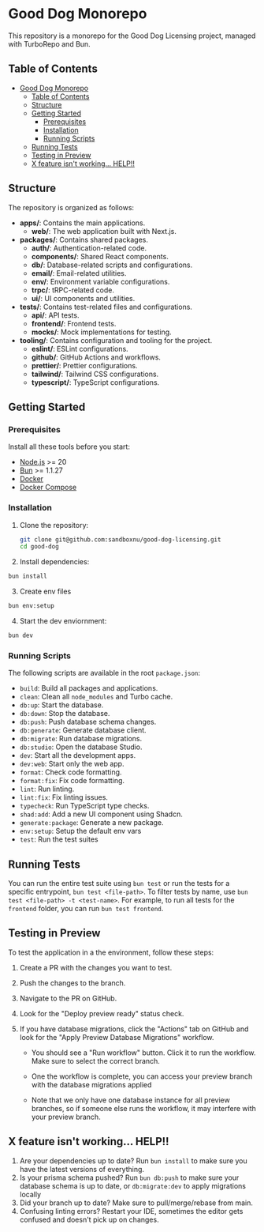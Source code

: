 # Good Dog Monorepo

This repository is a monorepo for the Good Dog Licensing project, managed with TurboRepo and Bun.

## Table of Contents

- [Good Dog Monorepo](#good-dog-monorepo)
  - [Table of Contents](#table-of-contents)
  - [Structure](#structure)
  - [Getting Started](#getting-started)
    - [Prerequisites](#prerequisites)
    - [Installation](#installation)
    - [Running Scripts](#running-scripts)
  - [Running Tests](#running-tests)
  - [Testing in Preview](#testing-in-preview)
  - [X feature isn't working... HELP!!](#x-feature-isnt-working-help)

## Structure

The repository is organized as follows:

- **apps/**: Contains the main applications.
  - **web/**: The web application built with Next.js.
- **packages/**: Contains shared packages.
  - **auth/**: Authentication-related code.
  - **components/**: Shared React components.
  - **db/**: Database-related scripts and configurations.
  - **email/**: Email-related utilities.
  - **env/**: Environment variable configurations.
  - **trpc/**: tRPC-related code.
  - **ui/**: UI components and utilities.
- **tests/**: Contains test-related files and configurations.
  - **api/**: API tests.
  - **frontend/**: Frontend tests.
  - **mocks/**: Mock implementations for testing.
- **tooling/**: Contains configuration and tooling for the project.
  - **eslint/**: ESLint configurations.
  - **github/**: GitHub Actions and workflows.
  - **prettier/**: Prettier configurations.
  - **tailwind/**: Tailwind CSS configurations.
  - **typescript/**: TypeScript configurations.

## Getting Started

### Prerequisites

Install all these tools before you start:

- [Node.js](https://nodejs.org/) >= 20
- [Bun](https://bun.sh/) >= 1.1.27
- [Docker](https://www.docker.com/)
- [Docker Compose](https://docs.docker.com/compose/install/)

### Installation

1. Clone the repository:

   ```sh
   git clone git@github.com:sandboxnu/good-dog-licensing.git
   cd good-dog
   ```

2. Install dependencies:

```sh
bun install
```

3. Create env files

```sh
bun env:setup
```

4. Start the dev enviornment:

```sh
bun dev
```

### Running Scripts

The following scripts are available in the root `package.json`:

- `build`: Build all packages and applications.
- `clean`: Clean all `node_modules` and Turbo cache.
- `db:up`: Start the database.
- `db:down`: Stop the database.
- `db:push`: Push database schema changes.
- `db:generate`: Generate database client.
- `db:migrate`: Run database migrations.
- `db:studio`: Open the database Studio.
- `dev`: Start all the development apps.
- `dev:web`: Start only the web app.
- `format`: Check code formatting.
- `format:fix`: Fix code formatting.
- `lint`: Run linting.
- `lint:fix`: Fix linting issues.
- `typecheck`: Run TypeScript type checks.
- `shad:add`: Add a new UI component using Shadcn.
- `generate:package`: Generate a new package.
- `env:setup`: Setup the default env vars
- `test`: Run the test suites

## Running Tests

You can run the entire test suite using `bun test` or run the tests for a specific entrypoint, `bun test <file-path>`. To filter tests by name, use `bun test <file-path> -t <test-name>`. For example, to run all tests for the `frontend` folder, you can run `bun test frontend`.

## Testing in Preview

To test the application in a the environment, follow these steps:

1. Create a PR with the changes you want to test.

2. Push the changes to the branch.

3. Navigate to the PR on GitHub.

4. Look for the "Deploy preview ready" status check.

5. If you have database migrations, click the "Actions" tab on GitHub and look for the "Apply Preview Database Migrations" workflow.

   - You should see a "Run workflow" button. Click it to run the workflow. Make sure to select the correct branch.

   - One the workflow is complete, you can access your preview branch with the database migrations applied

   - Note that we only have one database instance for all preview branches, so if someone else runs the workflow, it may interfere with your preview branch.

## X feature isn't working... HELP!!

1. Are your dependencies up to date? Run `bun install` to make sure you have the latest versions of everything.
2. Is your prisma schema pushed? Run `bun db:push` to make sure your database schema is up to date, or `db:migrate:dev` to apply migrations locally
3. Did your branch up to date? Make sure to pull/merge/rebase from main.
4. Confusing linting errors? Restart your IDE, sometimes the editor gets confused and doesn't pick up on changes.
